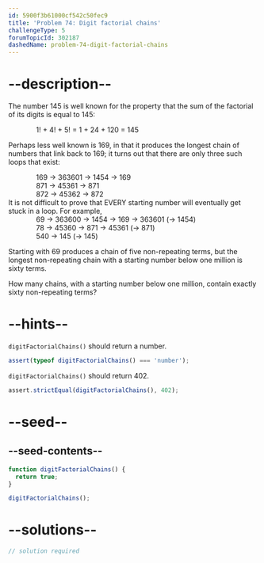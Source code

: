 ```yaml
---
id: 5900f3b61000cf542c50fec9
title: 'Problem 74: Digit factorial chains'
challengeType: 5
forumTopicId: 302187
dashedName: problem-74-digit-factorial-chains
---
```


# --description--

The number 145 is well known for the property that the sum of the factorial of its digits is equal to 145:

<div style='margin-left: 4em;'>1! + 4! + 5! = 1 + 24 + 120 = 145</div>

Perhaps less well known is 169, in that it produces the longest chain of numbers that link back to 169; it turns out that there are only three such loops that exist:

<div style='margin-left: 4em;'>
  169 → 363601 → 1454 → 169<br>
  871 → 45361 → 871<br>
  872 → 45362 → 872<br>
</div>
It is not difficult to prove that EVERY starting number will eventually get stuck in a loop. For example,

<div style='margin-left: 4em;'>
  69 → 363600 → 1454 → 169 → 363601 (→ 1454)<br>
  78 → 45360 → 871 → 45361 (→ 871)<br>
  540 → 145 (→ 145)<br>
</div>

Starting with 69 produces a chain of five non-repeating terms, but the longest non-repeating chain with a starting number below one million is sixty terms.

How many chains, with a starting number below one million, contain exactly sixty non-repeating terms?

# --hints--

`digitFactorialChains()` should return a number.

```js
assert(typeof digitFactorialChains() === 'number');
```

`digitFactorialChains()` should return 402.

```js
assert.strictEqual(digitFactorialChains(), 402);
```

# --seed--

## --seed-contents--

```js
function digitFactorialChains() {
  return true;
}

digitFactorialChains();
```

# --solutions--

```js
// solution required
```
